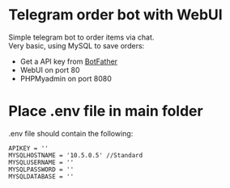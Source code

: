 # Telegram order bot with WebUI
Simple telegram bot to order items via chat.  <br />
Very basic, using MySQL to save orders: <br />
- Get a API key from <a href="https://t.me/BotFather" target="_blank" rel="noopener noreferrer">BotFather</a> <br />
- WebUI on port 80 <br />
- PHPMyadmin on port 8080 <br />
# Place .env file in main folder
.env file should contain the following:<br />
```
APIKEY = ''
MYSQLHOSTNAME = '10.5.0.5' //Standard
MYSQLUSERNAME = '' 
MYSQLPASSWORD = '' 
MYSQLDATABASE = '' 
```
